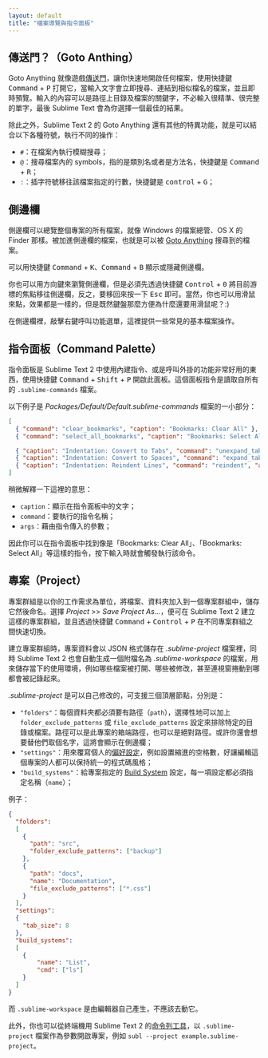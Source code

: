```yaml
---
layout: default
title: "檔案導覽與指令面板"
---
```

## <span id="goto-anything">傳送門？（Goto Anthing）</span>

Goto Anything 就像遊戲[傳送門](http://www.youtube.com/watch?v=QjF_AAiTPxk)，讓你快速地開啟任何檔案，使用快捷鍵 <kbd>Command</kbd> + <kbd>P</kbd> 打開它，當輸入文字會立即搜尋、連結到相似檔名的檔案，並且即時預覽。輸入的內容可以是路徑上目錄及檔案的關鍵字，不必輸入很精準、很完整的單字，最後 Sublime Text 會為你選擇一個最佳的結果。

除此之外，Sublime Text 2 的 Goto Anything 還有其他的特異功能，就是可以結合以下各種符號，執行不同的操作：

* `#`：在檔案內執行模糊搜尋；
* `@`：搜尋檔案內的 symbols，指的是類別名或者是方法名，快捷鍵是 <kbd>Command</kbd> + <kbd>R</kbd>；
* `:`：插字符號移往該檔案指定的行數，快捷鍵是 <kbd>control</kbd> + <kbd>G</kbd>；

## <span id="sidebar">側邊欄</span>

側邊欄可以總覽整個專案的所有檔案，就像 Windows 的檔案總管、OS X 的 Finder 那樣。被加進側邊欄的檔案，也就是可以被 [Goto Anything](/file-management-and-command-palette#goto-anything) 搜尋到的檔案。

可以用快捷鍵 <kbd>Command</kbd> + <kbd>K</kbd>、<kbd>Command</kbd> + <kbd>B</kbd> 顯示或隱藏側邊欄。

你也可以用方向鍵來瀏覽側邊欄，但是必須先透過快捷鍵 <kbd>Control</kbd> + <kbd>0</kbd> 將目前游標的焦點移往側邊欄，反之，要移回來按一下 <kbd>Esc</kbd> 即可。當然，你也可以用滑鼠來點，效果都是一樣的，但是既然鍵盤那麼方便為什麼還要用滑鼠呢？:)

在側邊欄裡，敲擊右鍵呼叫功能選單，這裡提供一些常見的基本檔案操作。

<!-- TODO: 加上 sidebar enhacements 外掛 -->

## <span id="command-palette">指令面板（Command Palette）</span>

指令面板是 Sublime Text 2 中使用內建指令、或是呼叫外掛的功能非常好用的東西，使用快捷鍵 <kbd>Command</kbd> + <kbd>Shift</kbd> + <kbd>P</kbd> 開啟此面板。這個面板指令是讀取自所有的 `.sublime-commands` 檔案。

以下例子是 _Packages/Default/Default.sublime-commands_ 檔案的一小部分：

``` json
[
  { "command": "clear_bookmarks", "caption": "Bookmarks: Clear All" },
  { "command": "select_all_bookmarks", "caption": "Bookmarks: Select All" },

  { "caption": "Indentation: Convert to Tabs", "command": "unexpand_tabs", "args": {"set_translate_tabs": true} },
  { "caption": "Indentation: Convert to Spaces", "command": "expand_tabs", "args": {"set_translate_tabs": true} },
  { "caption": "Indentation: Reindent Lines", "command": "reindent", "args": {"single_line": false} }
]
```

稍微解釋一下這裡的意思：

* `caption`：顯示在指令面板中的文字；
* `command`：要執行的指令名稱；
* `args`：藉由指令傳入的參數；

因此你可以在指令面板中找到像是「Bookmarks: Clear All」、「Bookmarks: Select All」等這樣的指令，按下輸入時就會觸發執行該命令。

## <span id="projects">專案（Project）</span>

專案群組是以你的工作需求為單位，將檔案、資料夾加入到一個專案群組中，儲存它然後命名。選擇 _Project_ >> _Save Project As..._，便可在 Sublime Text 2 建立這樣的專案群組，並且透過快捷鍵 <kbd>Command</kbd> + <kbd>Control</kbd> + <kbd>P</kbd> 在不同專案群組之間快速切換。

建立專案群組時，專案資料會以 JSON 格式儲存在 _.sublime-project_ 檔案裡，同時 Sublime Text 2 也會自動生成一個附檔名為 _.sublime-workspace_ 的檔案，用來儲存當下的使用環境，例如哪些檔案被打開、哪些被修改，甚至連視窗捲動到哪都會被記錄起來。

_.sublime-project_ 是可以自己修改的，可支援三個頂層節點，分別是：

* `"folders"`：每個資料夾都必須要有路徑（`path`），選擇性地可以加上 `folder_exclude_patterns` 或 `file_exclude_patterns` 設定來排除特定的目錄或檔案。路徑可以是此專案的箱端路徑，也可以是絕對路徑。或許你還會想要替他們取個名字，這將會顯示在側邊欄；
* `"settings"`：用來覆寫個人的[偏好設定](/customization#settings)，例如設置縮進的空格數，好讓編輯這個專案的人都可以保持統一的程式碼風格；
* `"build_systems"`：給專案指定的 [Build System](/others#build-system) 設定，每一項設定都必須指定名稱（`name`）；

例子：

``` json
{
  "folders":
  [
    {
      "path": "src",
      "folder_exclude_patterns": ["backup"]
    },
    {
      "path": "docs",
      "name": "Documentation",
      "file_exclude_patterns": ["*.css"]
    }
  ],
  "settings":
  {
    "tab_size": 8
  },
  "build_systems":
  [
    {
        "name": "List",
        "cmd": ["ls"]
    }
  ]
}
```

而 `.sublime-workspace` 是由編輯器自己產生，不應該去動它。

此外，你也可以從終端機用 Sublime Text 2 的[命令列工具](/others#command-line)，以 `.sublime-project` 檔案作為參數開啟專案，例如 `subl --project example.sublime-project`。
